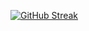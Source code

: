 [![GitHub Streak](https://github-readme-streak-stats.herokuapp.com?user=caapel&theme=tokyonight-duo&border_radius=5&locale=ru&exclude_days=Sun)](https://git.io/streak-stats)

<!---
caapel/caapel is a ✨ special ✨ repository because its `README.md` (this file) appears on your GitHub profile.
You can click the Preview link to take a look at your changes.
--->
